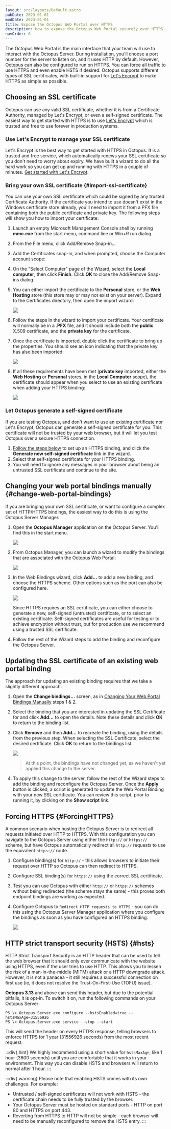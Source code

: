 ```yaml
---
layout: src/layouts/Default.astro
pubDate: 2023-01-01
modDate: 2023-01-01
title: Expose the Octopus Web Portal over HTTPS
description: How to expose the Octopus Web Portal securely over HTTPS.
navOrder: 6
---
```


The Octopus Web Portal is the main interface that your team will use to interact with the Octopus Server. During installation, you'll choose a port number for the server to listen on, and it uses HTTP by default. However, Octopus can also be configured to run on HTTPS. You can force all traffic to use HTTPS and even enable HSTS if desired. Octopus supports different types of SSL certificates, with built-in support for [Let's Encrypt](/docs/security/exposing-octopus/lets-encrypt-integration) to make HTTPS as simple as possible.

## Choosing an SSL certificate

Octopus can use any valid SSL certificate, whether it is from a Certificate Authority, managed by Let's Encrypt, or even a self-signed certificate. The easiest way to get started with HTTPS is to use [Let's Encrypt](/docs/security/exposing-octopus/lets-encrypt-integration) which is trusted and free to use forever in production systems.

### Use Let's Encrypt to manage your SSL certificate

Let's Encrypt is the best way to get started with HTTPS in Octopus. It is a trusted and free service, which automatically renews your SSL certificate so you don't need to worry about expiry. We have built a wizard to do all the hard work so you can get up and running with HTTPS in a couple of minutes. [Get started with Let's Encrypt](/docs/security/exposing-octopus/lets-encrypt-integration).

### Bring your own SSL certificate {#import-ssl-certificate}

You can use your own SSL certificate which could be signed by any trusted Certificate Authority. If the certificate you intend to use doesn't exist in the Windows certificate store already, you'll need to import it from a PFX file containing both the public certificate and private key. The following steps will show you how to import your certificate:

1. Launch an empty Microsoft Management Console shell by running **mmc.exe** from the start menu, command line or Win+R run dialog.

1. From the File menu, click Add/Remove Snap-in...
1. Add the Certificates snap-in, and when prompted, choose the Computer account scope:
1. On the "Select Computer" page of the Wizard, select the **Local computer**, then click **Finish**. Click **OK** to close the Add/Remove Snap-ins dialog.
1. You can either import the certificate to the **Personal** store, or the **Web Hosting** store (this store may or may not exist on your server). Expand to the Certificates directory, then open the import wizard:

    ![](/docs/security/exposing-octopus/images/3278100.png)

1. Follow the steps in the wizard to import your certificate. Your certificate will normally be in a .**PFX** file, and it should include both the **public** X.509 certificate, and the **private key** for the certificate.

1. Once the certificate is imported, double click the certificate to bring up the properties. You should see an icon indicating that the private key has also been imported:

    ![](/docs/security/exposing-octopus/images/3278099.png)

1. If all these requirements have been met (**private key** imported, either the **Web Hosting** or **Personal** stores, in the **Local Computer** scope), the certificate should appear when you select to use an existing certificate when adding your HTTPS binding:

    ![](/docs/security/exposing-octopus/images/ssl.png)

### Let Octopus generate a self-signed certificate

If you are testing Octopus, and don't want to use an existing certificate nor Let's Encrypt, Octopus can generate a self-signed certificate for you. This certificate will not be trusted by your web browser, but it will let you test Octopus over a secure HTTPS connection.

1. [Follow the steps below](#change-web-portal-bindings) to set up an HTTPS binding, and click the **Generate new self-signed certificate** link in the wizard.
1. Select that self-signed certificate for your HTTPS binding.
1. You will need to ignore any messages in your browser about being an untrusted SSL certificate and continue to the site.

## Changing your web portal bindings manually {#change-web-portal-bindings}

If you are bringing your own SSL certificate, or want to configure a complex set of HTTP/HTTPS bindings, the easiest way to do this is using the Octopus Server Manager.

1. Open the **Octopus Manager** application on the Octopus Server. You'll find this in the start menu.

    ![](/docs/security/exposing-octopus/images/3278103.png)

1. From Octopus Manager, you can launch a wizard to modify the bindings that are associated with the Octopus Web Portal:

    ![](/docs/security/exposing-octopus/images/bindings.png)

1. In the Web Bindings wizard, click **Add...** to add a new binding, and choose the HTTPS scheme. Other options such as the port can also be configured here.

    ![](/docs/security/exposing-octopus/images/addingssl.png)

    Since HTTPS requires an SSL certificate, you can either choose to generate a new, self-signed (untrusted) certificate, or to select an existing certificate. Self-signed certificates are useful for testing or to achieve encryption without trust, but for production use we recommend using a trusted SSL certificate.

1. Follow the rest of the Wizard steps to add the binding and reconfigure the Octopus Server.

## Updating the SSL certificate of an existing web portal binding

The approach for updating an existing binding requires that we take a slightly different approach.

1. Open the **Change bindings...** screen, as in [Changing Your Web Portal Bindings Manually](#change-web-portal-bindings) steps 1 & 2.

1. Select the binding that you are interested in updating the SSL Certificate for and click **Add...** to open the details. Note these details and click **OK** to return to the binding list.

1. Click **Remove** and then **Add...** to recreate the binding, using the details from the previous step. When selecting the SSL Certificate, select the desired certificate. Click **OK** to return to the bindings list.

    ![](/docs/security/exposing-octopus/images/updatessl.png)

    > At this point, the bindings have not changed yet, as we haven't yet applied this change to the server.

1. To apply this change to the server, follow the rest of the Wizard steps to add the binding and reconfigure the Octopus Server. Once the **Apply** button is clicked, a script is generated to update the Web Portal Binding with your new SSL certificate. You can review this script, prior to running it, by clicking on the **Show script** link.

## Forcing HTTPS {#ForcingHTTPS}

A common scenario when hosting the Octopus Server is to redirect all requests initiated over HTTP to HTTPS. With this configuration you can navigate to the Octopus Server using either the `http://` or `https://` scheme, but have Octopus automatically redirect all `http://` requests to use the equivalent `https://` route.

1. Configure binding(s) for `http://` - this allows browsers to initiate their request over HTTP so Octopus can then redirect to HTTPS.
1. Configure SSL binding(s) for `https://` using the correct SSL certificate.
1. Test you can use Octopus with either `http://` or `https://` schemes without being redirected (the scheme stays the same) - this proves both endpoint bindings are working as expected.
1. Configure Octopus to `Redirect HTTP requests to HTTPS` - you can do this using the Octopus Server Manager application where you configure the bindings as soon as you have configured an HTTPS binding.

    ![](/docs/security/exposing-octopus/images/forcessl.png)

## HTTP strict transport security (HSTS) {#hsts}

HTTP Strict Transport Security is an HTTP header that can be used to tell the web browser that it should only ever communicate with the website using HTTPS, even if the user tries to use HTTP. This allows you to lessen the risk of a man-in-the-middle (MITM) attack or a HTTP downgrade attack. However, it is not a panacea - it still requires a successful connection on first use (ie, it does not resolve the Trust-On-First-Use (TOFU) issue).

**Octopus 3.13** and above can send this header, but due to the potential pitfalls, it is opt-in. To switch it on, run the following commands on your Octopus Server:

```
PS \> Octopus.Server.exe configure --hstsEnabled=true --hstsMaxAge=31556926
PS \> Octopus.Server.exe service --stop --start
```

This will send the header on every HTTPS response, telling browsers to enforce HTTPS for 1 year (31556926 seconds) from the most recent request.

:::div{.hint}
We highly recommend using a short value for `hstsMaxAge`, like 1 hour (3600 seconds) until you are comfortable that it works in your environment. This way you can disable HSTS and browsers will return to normal after 1 hour.
:::

:::div{.warning}
Please note that enabling HSTS comes with its own challenges. For example:

* Untrusted / self-signed certificates will not work with HSTS - the certificate chain needs to be fully trusted by the browser.
* Your Octopus Server must be hosted on standard ports - HTTP on port 80 and HTTPS on port 443.
* Reverting from HTTPS to HTTP will not be simple - each browser will need to be manually reconfigured to remove the HSTS entry.
:::
